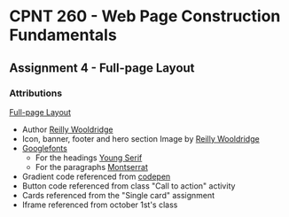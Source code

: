 # CPNT 260 - Web Page Construction Fundamentals

## Assignment 4 - Full-page Layout

### Attributions
[Full-page Layout]([https://hazyink.github.io/cpnt260-a2/](https://hazyink.github.io/cpnt260-a4/))
  - Author [Reilly Wooldridge](https://github.com/HazyInk)
  - Icon, banner, footer and hero section Image by [Reilly Wooldridge](https://github.com/HazyInk)
  - [Googlefonts](https://fonts.google.com/)
      - For the headings [Young Serif](https://fonts.google.com/specimen/Young+Serif)
      - For the paragraphs [Montserrat](https://fonts.google.com/specimen/Montserrat)
  - Gradient code referenced from [codepen](https://codepen.io/)
  - Button code referenced from class "Call to action" activity
  - Cards referenced from the "Single card" assignment
  - Iframe referenced from october 1st's class
